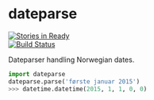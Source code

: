 # dateparse
[![Stories in Ready](https://badge.waffle.io/tobiasli/dateparse.svg?label=ready&title=backlog)](http://waffle.io/tobiasli/dateparse)<br/>
[![Build Status](https://travis-ci.org/tobiasli/dateparse.svg?branch=master)](https://travis-ci.org/tobiasli/dateparse)

Dateparser handling Norwegian dates.

```python
import dateparse
dateparse.parse('første januar 2015')
>>> datetime.datetime(2015, 1, 1, 0, 0)
```
